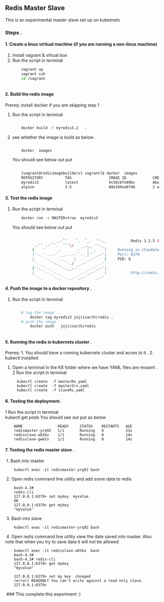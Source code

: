 ## Redis Master Slave
This is an experimental master slave set up on kubetnets
###  	Steps . 
#### 		1. Create a linux virtiual machine (if you are running a non-linux machine) 

1. Install vagrant & virtual box 
2. Run the script in terminal 
	```sh
		vagrant up
		vagrant ssh
		cd /vagrant
		
	```
#### 		2. Build the redis image 
Prereq: install docker if you are  skipping step 1  
1. Run the script in terminal 
	```sh
	
		docker build -t myredis3.2   .
	
	```
2. see whether the image is build as below . 
	```sh
	
		docker  images
	
	```
	You should see below out put 
	```sh
		
		[vagrant@redisimagebuilderv1 vagrant]$ docker  images
		REPOSITORY          TAG                 IMAGE ID            CREATED              SIZE
		myredis3            latest              9c58c6fe09bc        About a minute ago   9.399 MB
		alpine              3.5                 88e169ea8f46        2 weeks ago          3.98 MB
	
	```
	
#### 		3. Test the redis image 
1. Run the script in terminal 
	```sh
		docker run -e MASTER=true  myredis3
	
	```
	You should see below out put 
	```sh
		
					    _.-``    `.  `_.  ''-._           Redis 3.2.5 (c72176ef/0) 64 bit
			  .-`` .-```.  ```\/    _.,_ ''-._                                   
			 (    '      ,       .-`  | `,    )     Running in standalone mode
			 |`-._`-...-` __...-.``-._|'` _.-'|     Port: 6379
			 |    `-._   `._    /     _.-'    |     PID: 6
			  `-._    `-._  `-./  _.-'    _.-'                                   
			 |`-._`-._    `-.__.-'    _.-'_.-'|                                  
			 |    `-._`-._        _.-'_.-'    |           http://redis.io        
			  `-._    `-._`-.__.-'_.-'    _.-'                                                        


	```
	
#### 		4. Push the image to a docker repository .  
1. Run the script in terminal 
	```sh
	
		# tag the image .  
    		docker tag myredis3 jojiisacth/redis . 
		# push the image  
    		docker push   jojiisacth/redis
		
	```
	
	
#### 		5. Running the redis in kubernets cluster . 

Prereq: 1. You should have a running  kubernets cluster and acces to it . 
	2. kubectl  installed  
1. Open a terminal in the K8 folder where we have YAML files are ressent . 
2  Run the script in terminal 
	
	
		 kubectl create  -f masterRs.yaml 
		 kubectl create  -f masterSrv.yaml 
		 kubectl create  -f slaveRs.yaml 
		 
	
#### 		6. Testing the deployment.
1  Run the script in terminal 		
		kubectl get pods
   You should see out put as below 
 
 
 		NAME                READY     STATUS    RESTARTS   AGE
		redismaster-yrq92   1/1       Running   0          33s
		redisslave-a01ko    1/1       Running   0          14s
		redisslave-gwm1n    1/1       Running   0          14s
		
		

		


  #### 		7. Testing the redis master slave . 
  1.  Bash into master  
  
  		kubectl exec -it redismaster-yrq92 bash
		
  2. Open redis command line utility and add some data to redis 
  
		bash-4.3# 
		redis-cli
		127.0.0.1:6379> set mykey  myvalue
		OK
		127.0.0.1:6379> get mykey
		"myvalue"
		
  3.  Bash into slave  
  
  		kubectl exec -it redismaster-yrq92 bash
		
  4. Open redis command line utility view the date saved into master. 
  	Also note that when you try to save data it will not be allowed 
  
		kubectl exec -it redisslave-a01ko  bash
		bash-4.3#                                                                                                                                                                                               
		bash-4.3# redis-cli  
		127.0.0.1:6379> get mykey
		"myvalue"
		
		127.0.0.1:6379> set my key  chnaged
		(error) READONLY You can't write against a read only slave.
		127.0.0.1:6379> 

		
 
  ### This complete this experiment :)
